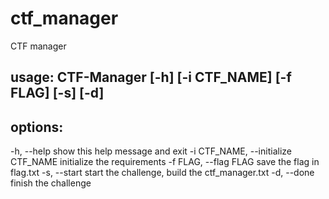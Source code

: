 # ctf_manager
CTF manager

## usage: CTF-Manager [-h] [-i CTF_NAME] [-f FLAG] [-s] [-d]

## options:
  -h, --help            show this help message and exit
  -i CTF_NAME, --initialize CTF_NAME
                        initialize the requirements
  -f FLAG, --flag FLAG  save the flag in flag.txt
  -s, --start           start the challenge, build the ctf_manager.txt
  -d, --done            finish the challenge

